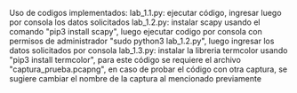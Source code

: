 Uso de codigos implementados:
lab_1.1.py: ejecutar código, ingresar luego por consola los datos solicitados
lab_1.2.py: instalar scapy usando el comando "pip3 install scapy", luego ejecutar codigo por consola con permisos de administrador "sudo python3 lab_1.2.py", luego ingresar los datos solicitados por consola
lab_1.3.py: instalar la libreria termcolor usando "pip3 install termcolor", para este código se requiere el archivo "captura_prueba.pcapng", en caso de probar el código con otra captura, se sugiere cambiar el nombre de la captura al mencionado previamente
